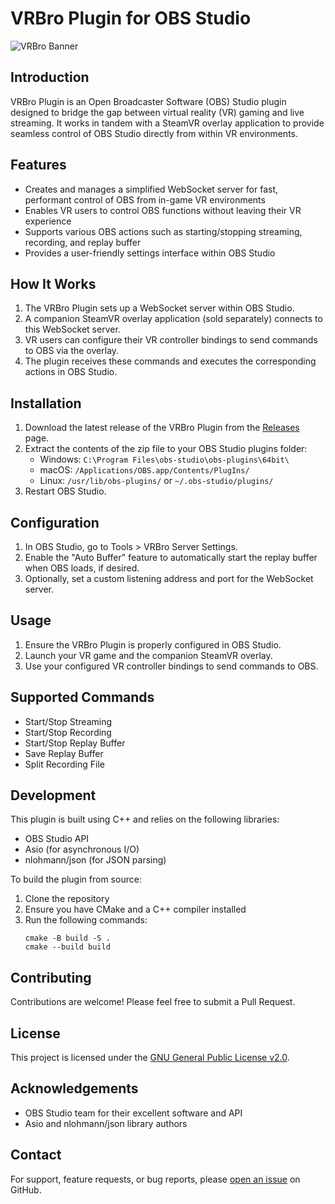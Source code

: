 # VRBro Plugin for OBS Studio

![VRBro Banner](assets/vrbro-banner.png)

## Introduction

VRBro Plugin is an Open Broadcaster Software (OBS) Studio plugin designed to bridge the gap between virtual reality (VR) gaming and live streaming. It works in tandem with a SteamVR overlay application to provide seamless control of OBS Studio directly from within VR environments.

## Features

- Creates and manages a simplified WebSocket server for fast, performant control of OBS from in-game VR environments
- Enables VR users to control OBS functions without leaving their VR experience
- Supports various OBS actions such as starting/stopping streaming, recording, and replay buffer
- Provides a user-friendly settings interface within OBS Studio

## How It Works

1. The VRBro Plugin sets up a WebSocket server within OBS Studio.
2. A companion SteamVR overlay application (sold separately) connects to this WebSocket server.
3. VR users can configure their VR controller bindings to send commands to OBS via the overlay.
4. The plugin receives these commands and executes the corresponding actions in OBS Studio.

## Installation

1. Download the latest release of the VRBro Plugin from the [Releases](https://github.com/yourusername/vrbro-plugin/releases) page.
2. Extract the contents of the zip file to your OBS Studio plugins folder:
   - Windows: `C:\Program Files\obs-studio\obs-plugins\64bit\`
   - macOS: `/Applications/OBS.app/Contents/PlugIns/`
   - Linux: `/usr/lib/obs-plugins/` or `~/.obs-studio/plugins/`
3. Restart OBS Studio.

## Configuration

1. In OBS Studio, go to Tools > VRBro Server Settings.
2. Enable the "Auto Buffer" feature to automatically start the replay buffer when OBS loads, if desired.
3. Optionally, set a custom listening address and port for the WebSocket server.

## Usage

1. Ensure the VRBro Plugin is properly configured in OBS Studio.
2. Launch your VR game and the companion SteamVR overlay.
3. Use your configured VR controller bindings to send commands to OBS.

## Supported Commands

- Start/Stop Streaming
- Start/Stop Recording
- Start/Stop Replay Buffer
- Save Replay Buffer
- Split Recording File

## Development

This plugin is built using C++ and relies on the following libraries:

- OBS Studio API
- Asio (for asynchronous I/O)
- nlohmann/json (for JSON parsing)

To build the plugin from source:

1. Clone the repository
2. Ensure you have CMake and a C++ compiler installed
3. Run the following commands:
   ```
   cmake -B build -S .
   cmake --build build
   ```

## Contributing

Contributions are welcome! Please feel free to submit a Pull Request.

## License

This project is licensed under the [GNU General Public License v2.0](LICENSE).

## Acknowledgements

- OBS Studio team for their excellent software and API
- Asio and nlohmann/json library authors

## Contact

For support, feature requests, or bug reports, please [open an issue](https://github.com/yourusername/vrbro-plugin/issues) on GitHub.
